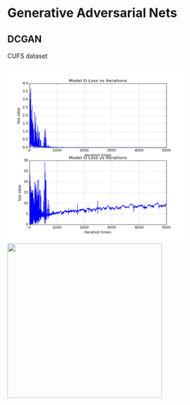# Generative Adversarial Nets

DCGAN        
-----   

CUFS dataset
<p >
<align="left">
  <img src = "./dcgan_res/cufs_curve/loss_curve.png?raw=true" width="400" height="400">
<align="right">
  <img src = "./dcgan_res/cufs_samples/samples.gif?raw=true" width="350" height="350">
</p>
